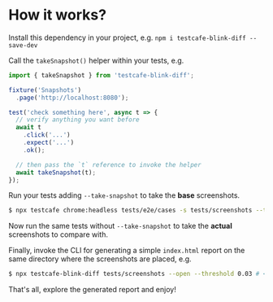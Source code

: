 # How it works?

Install this dependency in your project, e.g. `npm i testcafe-blink-diff --save-dev`

Call the `takeSnapshot()` helper within your tests, e.g.

```js
import { takeSnapshot } from 'testcafe-blink-diff';

fixture('Snapshots')
  .page('http://localhost:8080');

test('check something here', async t => {
  // verify anything you want before
  await t
    .click('...')
    .expect('...')
    .ok();

  // then pass the `t` reference to invoke the helper
  await takeSnapshot(t);
});
```

Run your tests adding `--take-snapshot` to take the **base** screenshots.

```bash
$ npx testcafe chrome:headless tests/e2e/cases -s tests/screenshots --take-snapshot
```

Now run the same tests without `--take-snapshot` to take the **actual** screenshots to compare with.

Finally, invoke the CLI for generating a simple `index.html` report on the same directory where the screenshots are placed, e.g.

```bash
$ npx testcafe-blink-diff tests/screenshots --open --threshold 0.03 # <= 3% is OK
```

That's all, explore the generated report and enjoy!

